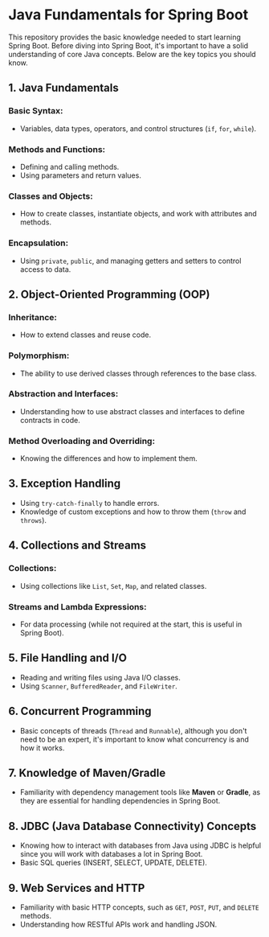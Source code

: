 # Java Fundamentals for Spring Boot

This repository provides the basic knowledge needed to start learning Spring Boot. Before diving into Spring Boot, it's important to have a solid understanding of core Java concepts. Below are the key topics you should know.

## 1. Java Fundamentals

### Basic Syntax:
- Variables, data types, operators, and control structures (`if`, `for`, `while`).

### Methods and Functions:
- Defining and calling methods.
- Using parameters and return values.

### Classes and Objects:
- How to create classes, instantiate objects, and work with attributes and methods.

### Encapsulation:
- Using `private`, `public`, and managing getters and setters to control access to data.

## 2. Object-Oriented Programming (OOP)

### Inheritance:
- How to extend classes and reuse code.

### Polymorphism:
- The ability to use derived classes through references to the base class.

### Abstraction and Interfaces:
- Understanding how to use abstract classes and interfaces to define contracts in code.

### Method Overloading and Overriding:
- Knowing the differences and how to implement them.

## 3. Exception Handling
- Using `try-catch-finally` to handle errors.
- Knowledge of custom exceptions and how to throw them (`throw` and `throws`).

## 4. Collections and Streams

### Collections:
- Using collections like `List`, `Set`, `Map`, and related classes.

### Streams and Lambda Expressions:
- For data processing (while not required at the start, this is useful in Spring Boot).

## 5. File Handling and I/O
- Reading and writing files using Java I/O classes.
- Using `Scanner`, `BufferedReader`, and `FileWriter`.

## 6. Concurrent Programming

- Basic concepts of threads (`Thread` and `Runnable`), although you don't need to be an expert, it's important to know what concurrency is and how it works.

## 7. Knowledge of Maven/Gradle

- Familiarity with dependency management tools like **Maven** or **Gradle**, as they are essential for handling dependencies in Spring Boot.

## 8. JDBC (Java Database Connectivity) Concepts

- Knowing how to interact with databases from Java using JDBC is helpful since you will work with databases a lot in Spring Boot.
- Basic SQL queries (INSERT, SELECT, UPDATE, DELETE).

## 9. Web Services and HTTP

- Familiarity with basic HTTP concepts, such as `GET`, `POST`, `PUT`, and `DELETE` methods.
- Understanding how RESTful APIs work and handling JSON.

